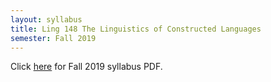 ```yaml
---
layout: syllabus
title: Ling 148 The Linguistics of Constructed Languages
semester: Fall 2019
---
```


Click [here](/assets/pdfsyllabi/fa2019-ling148.pdf) for Fall 2019 syllabus PDF.